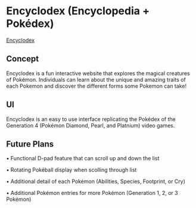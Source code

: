 # Encyclodex (Encyclopedia + Pokédex)
[Encyclodex](https://brandon-a-ng.github.io/Encyclodex/)
## Concept
Encyclodex is a fun interactive website that explores the magical creatures of Pokémon. Individuals can learn about the unique and amazing traits of each Pokemon and discover the different forms some Pokemon can take!

## UI
Encyclodex is an easy to use interface replicating the Pokédex of the Generation 4 (Pokémon Diamond, Pearl, and Platnium) video games.

## Future Plans
• Functional D-pad feature that can scroll up and down the list

• Rotating Pokéball display when scolling through list

• Additional detail of each Pokémon (Abilities, Species, Footprint, or Cry)

• Additional Pokémon entries for more Pokémon (Generation 1, 2, or 3 Pokémon)
